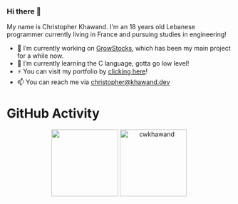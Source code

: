 ### Hi there 👋

My name is Christopher Khawand. I'm an 18 years old Lebanese programmer currently living in France and pursuing studies in engineering!
- 🔭 I’m currently working on [GrowStocks](https://growstocks.xyz), which has been my main project for a while now.
- 🌱 I’m currently learning the C language, gotta go low level!
- ⚡ You can visit my portfolio by [clicking here](https://christopher.khawand.dev)!
- 📫 You can reach me via christopher@khawand.dev

<h1>GitHub Activity</h1>
 <p align="center">
   <img height="150px" src="https://github-readme-stats.vercel.app/api?username=cwkhawand&show_icons=true&count_private=true&theme=tokyonight" />&nbsp;<img height="150px" src="https://github-readme-stats.vercel.app/api/top-langs/?username=cwkhawand&layout=compact&count_private=true&theme=tokyonight" alt="cwkhawand" />
</p>
